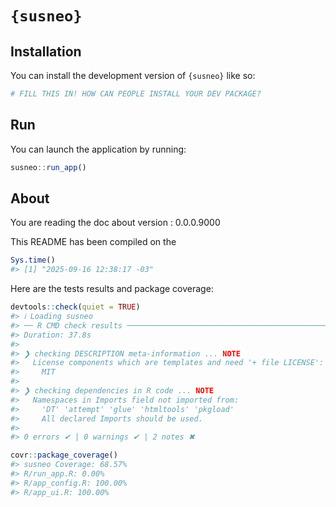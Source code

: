 
<!-- README.md is generated from README.Rmd. Please edit that file -->

# `{susneo}`

<!-- badges: start -->

<!-- badges: end -->

## Installation

You can install the development version of `{susneo}` like so:

``` r
# FILL THIS IN! HOW CAN PEOPLE INSTALL YOUR DEV PACKAGE?
```

## Run

You can launch the application by running:

``` r
susneo::run_app()
```

## About

You are reading the doc about version : 0.0.0.9000

This README has been compiled on the

``` r
Sys.time()
#> [1] "2025-09-16 12:38:17 -03"
```

Here are the tests results and package coverage:

``` r
devtools::check(quiet = TRUE)
#> ℹ Loading susneo
#> ── R CMD check results ──────────────────────────────────────────────────────────────────────────────────────────────────────── susneo 0.0.0.9000 ────
#> Duration: 37.8s
#> 
#> ❯ checking DESCRIPTION meta-information ... NOTE
#>   License components which are templates and need '+ file LICENSE':
#>     MIT
#> 
#> ❯ checking dependencies in R code ... NOTE
#>   Namespaces in Imports field not imported from:
#>     'DT' 'attempt' 'glue' 'htmltools' 'pkgload'
#>     All declared Imports should be used.
#> 
#> 0 errors ✔ | 0 warnings ✔ | 2 notes ✖
```

``` r
covr::package_coverage()
#> susneo Coverage: 68.57%
#> R/run_app.R: 0.00%
#> R/app_config.R: 100.00%
#> R/app_ui.R: 100.00%
```
